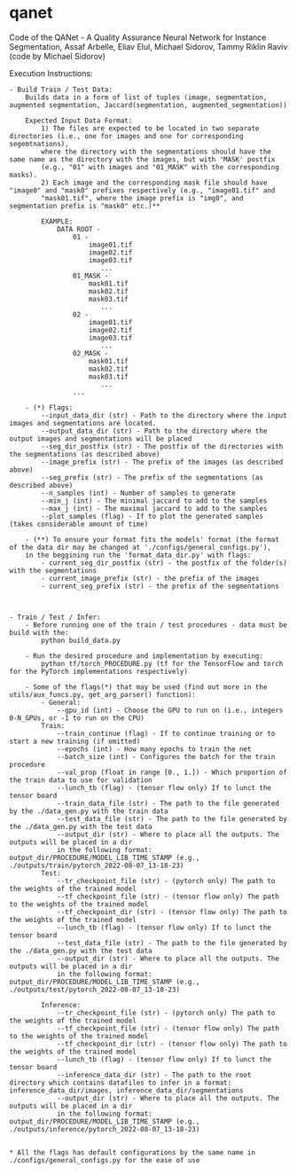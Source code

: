 # qanet
Code of the QANet - A Quality Assurance Neural Network for Instance Segmentation, Assaf Arbelle, Eliav Elul, Michael Sidorov, Tammy Riklin Raviv (code by Michael Sidorov)

Execution Instructions:

    - Build Train / Test Data:
        Builds data in a form of list of tuples (image, segmentation, augmented segmentation, Jaccard(segmentation, augmented_segmentation))
        
        Expected Input Data Format:
            1) The files are expected to be located in two separate directories (i.e., one for images and one for corresponding segemtnations), 
            where the directory with the segmentations should have the same name as the directory with the images, but with 'MASK' postfix 
            (e.g., "01" with images and "01_MASK" with the corresponding masks). 
            2) Each image and the corresponding mask file should have "image0" and "mask0" prefixes respectively (e.g., "image01.tif" and 
            "mask01.tif", where the image prefix is "img0", and segmentation prefix is "mask0" etc.)**

            EXAMPLE:
                DATA ROOT - 
                    01 - 
                        image01.tif
                        image02.tif
                        image03.tif
                           ...
                    01_MASK - 
                        mask01.tif
                        mask02.tif
                        mask03.tif
                           ...
                    02 - 
                        image01.tif
                        image02.tif
                        image03.tif
                           ...
                    02_MASK - 
                        mask01.tif
                        mask02.tif
                        mask03.tif
                           ...
                    ...

        - (*) Flags:
            --input_data_dir (str) - Path to the directory where the input images and segmentations are located. 
            --output_data_dir (str) - Path to the directory where the output images and segmentations will be placed
            --seg_dir_postfix (str) - The postfix of the directories with the segmentations (as described above)
            --image_prefix (str) - The prefix of the images (as described above)
            --seg_prefix (str) - The prefix of the segmentations (as described above)
            --n_samples (int) - Number of samples to generate
            --min_j (int) - The minimal jaccard to add to the samples
            --max_j (int) - The maximal jaccard to add to the samples
            --plot_samples (flag) - If to plot the generated samples (takes considerable amount of time)

        - (**) To ensure your format fits the models' format (the format of the data dir may be changed at './configs/general_configs.py'), 
        in the beggining run the 'format_data_dir.py' with flags:
            - current_seg_dir_postfix (str) - the postfix of the folder(s) with the segmentations
            - current_image_prefix (str) - the prefix of the images
            - current_seg_prefix (str) - the prefix of the segmentations

           

    - Train / Test / Infer:
        - Before running one of the train / test procedures - data must be build with the:
            python build_data.py

        - Run the desired procedure and implementation by executing:
            python tf/torch_PROCEDURE.py (tf for the TensorFlow and torch for the PyTorch implementations respectively)

        - Some of the flags(*) that may be used (find out more in the utils/aux_funcs.py, get_arg_parser() function):
            - General:
                --gpu_id (int) - Choose the GPU to run on (i.e., integers 0-N_GPUs, or -1 to run on the CPU)
            Train:
                --train_continue (flag) - If to continue training or to start a new training (if omitted)
                --epochs (int) - How many epochs to train the net
                --batch_size (int) - Configures the batch for the train procedure
                --val_prop (float in range [0., 1.]) - Which proportion of the train data to use for validation
                --lunch_tb (flag) - (tensor flow only) If to lunct the tensor board
                --train_data_file (str) - The path to the file generated by the ./data_gen.py with the train data
                --test_data_file (str) - The path to the file generated by the ./data_gen.py with the test data
                --output_dir (str) - Where to place all the outputs. The outputs will be placed in a dir
                in the following format: output_dir/PROCEDURE/MODEL_LIB_TIME_STAMP (e.g., ./outputs/train/pytorch_2022-08-07_13-18-23)
            Test:
                --tr_checkpoint_file (str) - (pytorch only) The path to the weights of the trained model
                --tf_checkpoint_file (str) - (tensor flow only) The path to the weights of the trained model
                --tf_checkpoint_dir (str) - (tensor flow only) The path to the weights of the trained model
                --lunch_tb (flag) - (tensor flow only) If to lunct the tensor board
                --test_data_file (str) - The path to the file generated by the ./data_gen.py with the test data
                --output_dir (str) - Where to place all the outputs. The outputs will be placed in a dir
                in the following format: output_dir/PROCEDURE/MODEL_LIB_TIME_STAMP (e.g., ./outputs/test/pytorch_2022-08-07_13-18-23)

            Inference:
                --tr_checkpoint_file (str) - (pytorch only) The path to the weights of the trained model
                --tf_checkpoint_file (str) - (tensor flow only) The path to the weights of the trained model
                --tf_checkpoint_dir (str) - (tensor flow only) The path to the weights of the trained model
                --lunch_tb (flag) - (tensor flow only) If to lunct the tensor board
                --inference_data_dir (str) - The path to the root directory which contains datafiles to infer in a format: inference_data_dir/images, inference_data_dir/segmentations
                --output_dir (str) - Where to place all the outputs. The outputs will be placed in a dir
                in the following format: output_dir/PROCEDURE/MODEL_LIB_TIME_STAMP (e.g., ./outputs/inference/pytorch_2022-08-07_13-18-23)


    * All the flags has default configurations by the same name in ./configs/general_configs.py for the ease of use
                